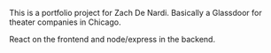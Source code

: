 This is a portfolio project for Zach De Nardi. Basically a Glassdoor for theater companies in Chicago. 

React on the frontend and node/express in the backend. 

